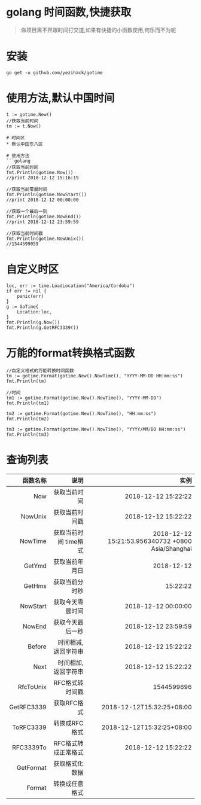 # golang 时间函数,快捷获取

> 做项目离不开跟时间打交道,如果有快捷的小函数使用,何乐而不为呢

# 安装
```
go get -u github.com/yezihack/gotime
```


# 使用方法,默认中国时间
```golang
t := gotime.New()
//获取当前时间
tm := t.Now()

# 时间区
* 默认中国东八区

# 使用方法
```golang
//获取当前时间
fmt.Println(gotime.Now())
//print 2018-12-12 15:16:19

//获取当前零晨时间
fmt.Println(gotime.NowStart())
//print 2018-12-12 00:00:00

//获取一个最后一刻
fmt.Println(gotime.NowEnd())
//print 2018-12-12 23:59:59

//获取当前时间戳
fmt.Println(gotime.NowUnix())
//1544599059

```

# 自定义时区

```
loc, err := time.LoadLocation("America/Cordoba")
if err != nil {
    panic(err)
}
g := GoTime{
    Location:loc,
}
fmt.Println(g.Now())
fmt.Println(g.GetRFC3339())

```


# 万能的format转换格式函数
```
//自定义格式的万能转换时间函数
tm := gotime.Format(gotime.New().NowTime(), "YYYY-MM-DD HH:mm:ss")
fmt.Println(tm)

//时间
tm1 := gotime.Format(gotime.New().NowTime(), "YYYY-MM-DD")
fmt.Println(tm1)

tm2 := gotime.Format(gotime.New().NowTime(), "HH:mm:ss")
fmt.Println(tm2)

tm3 := gotime.Format(gotime.New().NowTime(), "YYYY/MM/DD HH:mm:ss")
fmt.Println(tm3)
```

# 查询列表

| 函数名称 | 说明 | 实例 |
| ---: | ---:| ---:|
|Now| 获取当前时间 | 2018-12-12 15:22:22|
|NowUnix| 获取当前时间戳 | 2018-12-12 15:22:22|
|NowTime| 获取当前时间 time格式 | 2018-12-12 15:21:53.956340732 +0800 Asia/Shanghai |
|GetYmd| 获取当前年月日 | 2018-12-12 |
|GetHms| 获取当前分时秒 | 15:22:22|
|NowStart| 获取今天零晨时间 | 2018-12-12 00:00:00|
|NowEnd| 获取今天最后一秒 | 2018-12-12 23:59:59|
|Before| 时间相减,返回字符串 | 2018-12-12 15:22:22|
|Next| 时间相加,返回字符串 | 2018-12-12 15:22:22|
|RfcToUnix| RFC格式转时间戳 | 1544599696|
|GetRFC3339| 获取RFC格式 | 2018-12-12T15:32:25+08:00|
|ToRFC3339| 转换成RFC格式 | 2018-12-12T15:32:25+08:00|
|RFC3339To| RFC格式转成正常格式 | 2018-12-12 15:22:22|
|GetFormat| 获取格式化数据 | |
|Format| 转换成任意格式 | |